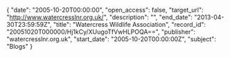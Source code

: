 {
  "date": "2005-10-20T00:00:00", 
  "open_access": false, 
  "target_url": "http://www.watercresslnr.org.uk/", 
  "description": "", 
  "end_date": "2013-04-30T23:59:59Z", 
  "title": "Watercress Wildlife Association", 
  "record_id": "20051020T000000/Hj1kCy/XUugoTfVwHLPOQA==", 
  "publisher": "watercresslnr.org.uk", 
  "start_date": "2005-10-20T00:00:00Z", 
  "subject": "Blogs"
}

